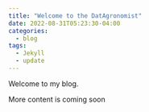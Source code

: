 ```yaml
---
title: "Welcome to the DatAgronomist"
date: 2022-08-31T05:23:30-04:00
categories:
  - blog
tags:
  - Jekyll
  - update
---
```


Welcome to my blog.

More content is coming soon


